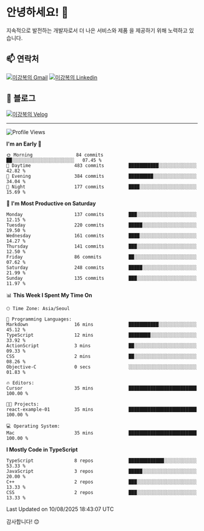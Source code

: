 # 안녕하세요! 👋

지속적으로 발전하는 개발자로서 더 나은 서비스와 제품
을 제공하기 위해 노력하고 있습니다.

## 📫 연락처
[![이강복의 Gmail](https://img.shields.io/badge/Gmail-D14836?style=for-the-badge&logo=gmail&logoColor=white)](mailto:pmmm114@gmail.com)
[![이강복의 Linkedin](https://img.shields.io/badge/LinkedIn-0077B5?style=for-the-badge&logo=linkedin&logoColor=white)](https://www.linkedin.com/in/lkb0297)

## 📝 블로그
[![이강복의 Velog](https://img.shields.io/badge/Velog-ffffff?style=for-the-badge&logo=velog)](https://velog.io/@pmmm114/posts)

---
<!--START_SECTION:waka-->
![Profile Views](http://img.shields.io/badge/Profile%20Views-0-blue)

**I'm an Early 🐤** 

```text
🌞 Morning                84 commits          ██░░░░░░░░░░░░░░░░░░░░░░░   07.45 % 
🌆 Daytime                483 commits         ███████████░░░░░░░░░░░░░░   42.82 % 
🌃 Evening                384 commits         █████████░░░░░░░░░░░░░░░░   34.04 % 
🌙 Night                  177 commits         ████░░░░░░░░░░░░░░░░░░░░░   15.69 % 
```
📅 **I'm Most Productive on Saturday** 

```text
Monday                   137 commits         ███░░░░░░░░░░░░░░░░░░░░░░   12.15 % 
Tuesday                  220 commits         █████░░░░░░░░░░░░░░░░░░░░   19.50 % 
Wednesday                161 commits         ████░░░░░░░░░░░░░░░░░░░░░   14.27 % 
Thursday                 141 commits         ███░░░░░░░░░░░░░░░░░░░░░░   12.50 % 
Friday                   86 commits          ██░░░░░░░░░░░░░░░░░░░░░░░   07.62 % 
Saturday                 248 commits         █████░░░░░░░░░░░░░░░░░░░░   21.99 % 
Sunday                   135 commits         ███░░░░░░░░░░░░░░░░░░░░░░   11.97 % 
```


📊 **This Week I Spent My Time On** 

```text
🕑︎ Time Zone: Asia/Seoul

💬 Programming Languages: 
Markdown                 16 mins             ███████████░░░░░░░░░░░░░░   45.12 % 
TypeScript               12 mins             ████████░░░░░░░░░░░░░░░░░   33.92 % 
ActionScript             3 mins              ██░░░░░░░░░░░░░░░░░░░░░░░   09.33 % 
CSS                      2 mins              ██░░░░░░░░░░░░░░░░░░░░░░░   08.26 % 
Objective-C              0 secs              ░░░░░░░░░░░░░░░░░░░░░░░░░   01.83 % 

🔥 Editors: 
Cursor                   35 mins             █████████████████████████   100.00 % 

🐱‍💻 Projects: 
react-example-01         35 mins             █████████████████████████   100.00 % 

💻 Operating System: 
Mac                      35 mins             █████████████████████████   100.00 % 
```

**I Mostly Code in TypeScript** 

```text
TypeScript               8 repos             █████████████░░░░░░░░░░░░   53.33 % 
JavaScript               3 repos             █████░░░░░░░░░░░░░░░░░░░░   20.00 % 
C++                      2 repos             ███░░░░░░░░░░░░░░░░░░░░░░   13.33 % 
CSS                      2 repos             ███░░░░░░░░░░░░░░░░░░░░░░   13.33 % 
```




 Last Updated on 10/08/2025 18:43:07 UTC
<!--END_SECTION:waka-->

감사합니다! 😊
